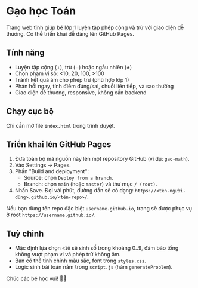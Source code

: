 # Gạo học Toán

Trang web tĩnh giúp bé lớp 1 luyện tập phép cộng và trừ với giao diện dễ thương. Có thể triển khai dễ dàng lên GitHub Pages.

## Tính năng
- Luyện tập cộng (+), trừ (−) hoặc ngẫu nhiên (±)
- Chọn phạm vi số: <10, 20, 100, >100
- Tránh kết quả âm cho phép trừ (phù hợp lớp 1)
- Phản hồi ngay, tính điểm đúng/sai, chuỗi liên tiếp, và sao thưởng
- Giao diện dễ thương, responsive, không cần backend

## Chạy cục bộ
Chỉ cần mở file `index.html` trong trình duyệt.

## Triển khai lên GitHub Pages
1. Đưa toàn bộ mã nguồn này lên một repository GitHub (ví dụ: `gao-math`).
2. Vào Settings → Pages.
3. Phần "Build and deployment":
   - Source: chọn `Deploy from a branch`.
   - Branch: chọn `main` (hoặc `master`) và thư mục `/ (root)`.
4. Nhấn Save. Đợi vài phút, đường dẫn sẽ có dạng: `https://<tên-người-dùng>.github.io/<tên-repo>/`.

Nếu bạn dùng tên repo đặc biệt `username.github.io`, trang sẽ được phục vụ ở root `https://username.github.io/`.

## Tuỳ chỉnh
- Mặc định lựa chọn `<10` sẽ sinh số trong khoảng 0..9, đảm bảo tổng không vượt phạm vi và phép trừ không âm.
- Bạn có thể tinh chỉnh màu sắc, font trong `styles.css`.
- Logic sinh bài toán nằm trong `script.js` (hàm `generateProblem`).

Chúc các bé học vui! 🐣🧮
